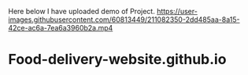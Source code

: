 
Here below I have uploaded demo of Project.
https://user-images.githubusercontent.com/60813449/211082350-2dd485aa-8a15-42ce-ac6a-7ea6a3960b2a.mp4

# Food-delivery-website.github.io
